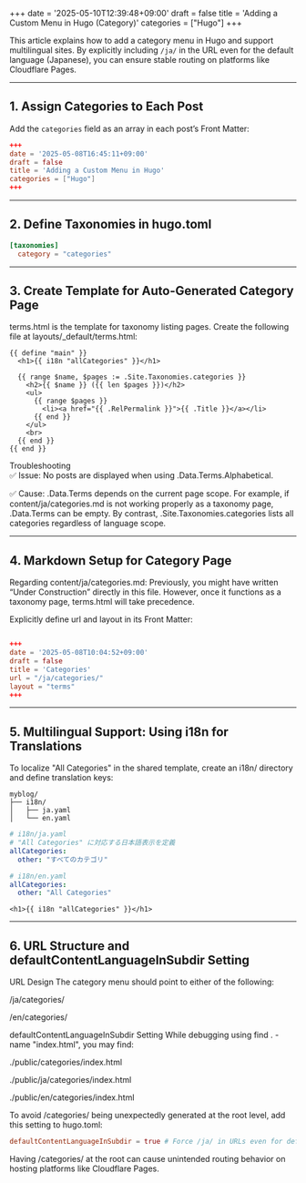 +++
date = '2025-05-10T12:39:48+09:00'
draft = false
title = 'Adding a Custom Menu in Hugo (Category)'
categories = ["Hugo"]
+++

This article explains how to add a category menu in Hugo and support multilingual sites. By explicitly including `/ja/` in the URL even for the default language (Japanese), you can ensure stable routing on platforms like Cloudflare Pages.

---

## 1. Assign Categories to Each Post

Add the `categories` field as an array in each post’s Front Matter:

```toml
+++
date = '2025-05-08T16:45:11+09:00'
draft = false
title = 'Adding a Custom Menu in Hugo'
categories = ["Hugo"]
+++

```
---

## 2. Define Taxonomies in hugo.toml

```toml
[taxonomies]
  category = "categories"
```

---

## 3. Create Template for Auto-Generated Category Page

terms.html is the template for taxonomy listing pages.
Create the following file at layouts/_default/terms.html:

```GoHTML
{{ define "main" }}
  <h1>{{ i18n "allCategories" }}</h1>

  {{ range $name, $pages := .Site.Taxonomies.categories }}
    <h2>{{ $name }} ({{ len $pages }})</h2>
    <ul>
      {{ range $pages }}
        <li><a href="{{ .RelPermalink }}">{{ .Title }}</a></li>
      {{ end }}
    </ul>
    <br>
  {{ end }}
{{ end }}
```


Troubleshooting <br>
✅ Issue: No posts are displayed when using .Data.Terms.Alphabetical.

✅ Cause: .Data.Terms depends on the current page scope. For example, if content/ja/categories.md is not working properly as a taxonomy page, .Data.Terms can be empty.
By contrast, .Site.Taxonomies.categories lists all categories regardless of language scope.

---

## 4. Markdown Setup for Category Page
Regarding content/ja/categories.md:
Previously, you might have written “Under Construction” directly in this file. However, once it functions as a taxonomy page, terms.html will take precedence.

Explicitly define url and layout in its Front Matter:


```toml

+++
date = '2025-05-08T10:04:52+09:00'
draft = false
title = 'Categories'
url = "/ja/categories/"
layout = "terms"
+++

```


---

## 5. Multilingual Support: Using i18n for Translations
To localize "All Categories" in the shared template, create an i18n/ directory and define translation keys:

```text
myblog/
├── i18n/
│   ├── ja.yaml
│   └── en.yaml

```

```yaml
# i18n/ja.yaml
# "All Categories" に対応する日本語表示を定義
allCategories:
  other: "すべてのカテゴリ"
```

```yaml
# i18n/en.yaml
allCategories:
  other: "All Categories"
```

```GoHTML
<h1>{{ i18n "allCategories" }}</h1>

```

---

## 6. URL Structure and defaultContentLanguageInSubdir Setting
URL Design
The category menu should point to either of the following:

/ja/categories/

/en/categories/

defaultContentLanguageInSubdir Setting
While debugging using find . -name "index.html", you may find:


./public/categories/index.html

./public/ja/categories/index.html

./public/en/categories/index.html


To avoid /categories/ being unexpectedly generated at the root level, add this setting to hugo.toml:

```toml
defaultContentLanguageInSubdir = true # Force /ja/ in URLs even for default language
```

Having /categories/ at the root can cause unintended routing behavior on hosting platforms like Cloudflare Pages.




